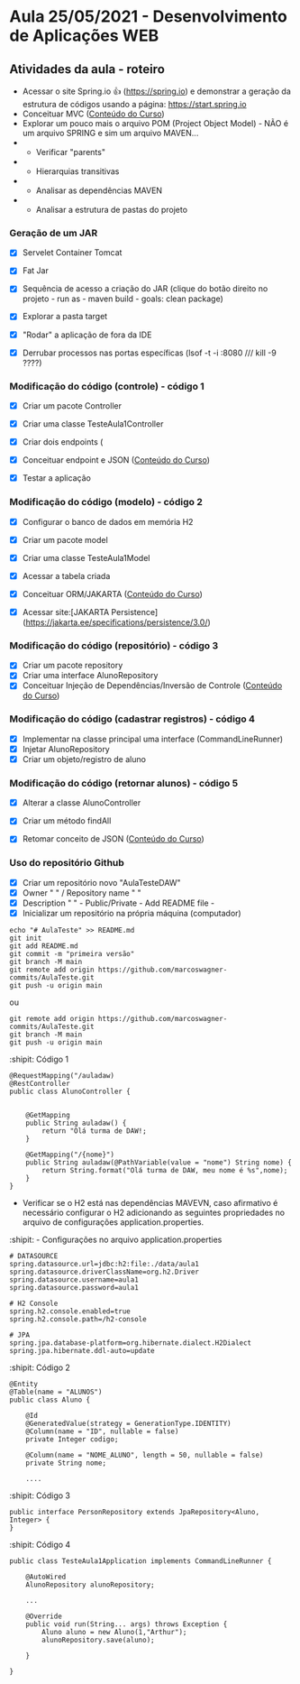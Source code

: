 # Aula 25/05/2021 - Desenvolvimento de Aplicações WEB
## Atividades da aula - roteiro

- Acessar o site Spring.io :+1: (https://spring.io) e demonstrar a geração da estrutura de códigos usando a página: https://start.spring.io
- Conceituar MVC ([Conteúdo do Curso](https://github.com/marcoswagner-commits/gestao_obras_aula_daw/tree/main/Conteúdo_Aula_DSW_Módulo_I.pdf))
- Explorar um pouco mais o arquivo POM (Project Object Model) - NÃO é um arquivo SPRING e sim um arquivo MAVEN...
- - Verificar "parents"
- - Hierarquias transitivas 
- - Analisar as dependências MAVEN
- - Analisar a estrutura de pastas do projeto

### Geração de um JAR 
- [x] Servelet Container Tomcat
- [x] Fat Jar
- [x] Sequência de acesso a criação do JAR (clique do botão direito no projeto - run as - maven build - goals: clean package)
- [x] Explorar a pasta target 
- [x] "Rodar" a aplicação de fora da IDE
- [x] Derrubar processos nas portas específicas (lsof -t -i :8080 /// kill -9 ????)


### Modificação do código (controle) - código 1
- [x] Criar um pacote Controller
- [x] Criar uma classe TesteAula1Controller
- [x] Criar dois endpoints (
- [x] Conceituar endpoint e JSON ([Conteúdo do Curso](https://github.com/marcoswagner-commits/gestao_obras_aula_daw/tree/main/Conteúdo_Aula_DSW_Módulo_I.pdf))
- [x] Testar a aplicação


### Modificação do código (modelo) - código 2
- [x] Configurar o banco de dados em memória H2
- [X] Criar um pacote model
- [x] Criar uma classe TesteAula1Model
- [x] Acessar a tabela criada 
- [x] Conceituar ORM/JAKARTA ([Conteúdo do Curso](https://github.com/marcoswagner-commits/gestao_obras_aula_daw/tree/main/Conteúdo_Aula_DSW_Módulo_I.pdf))
- [x] Acessar site:[JAKARTA Persistence] (https://jakarta.ee/specifications/persistence/3.0/)


### Modificação do código (repositório) - código 3
- [X] Criar um pacote repository
- [x] Criar uma interface AlunoRepository
- [x] Conceituar Injeção de Dependências/Inversão de Controle ([Conteúdo do Curso](https://github.com/marcoswagner-commits/gestao_obras_aula_daw/tree/main/Conteúdo_Aula_DSW_Módulo_I.pdf))

### Modificação do código (cadastrar registros) - código 4
- [X] Implementar na classe principal uma interface (CommandLineRunner)
- [x] Injetar AlunoRepository
- [x] Criar um objeto/registro de aluno

### Modificação do código (retornar alunos) - código 5
- [X] Alterar a classe AlunoController
- [x] Criar um método findAll
- [x] Retomar conceito de JSON ([Conteúdo do Curso](https://github.com/marcoswagner-commits/gestao_obras_aula_daw/tree/main/Conteúdo_Aula_DSW_Módulo_I.pdf))


### Uso do repositório Github
- [X] Criar um repositório novo "AulaTesteDAW"
- [x] Owner " " / Repository name " "
- [x] Description " " - Public/Private - Add README file - 
- [x] Inicializar um repositório na própria máquina (computador)
```
echo "# AulaTeste" >> README.md
git init
git add README.md
git commit -m "primeira versão"
git branch -M main
git remote add origin https://github.com/marcoswagner-commits/AulaTeste.git
git push -u origin main
```
ou
```
git remote add origin https://github.com/marcoswagner-commits/AulaTeste.git
git branch -M main
git push -u origin main
```

:shipit: Código 1
```
@RequestMapping("/auladaw)
@RestController
public class AlunoController {

	
	@GetMapping
	public String auladaw() {
		return "Olá turma de DAW!;
	}
	
	@GetMapping("/{nome}")
	public String auladaw(@PathVariable(value = "nome") String nome) {
		return String.format("Olá turma de DAW, meu nome é %s",nome);
	}
}
```

- Verificar se o H2 está nas dependências MAVEVN, caso afirmativo é necessário configurar o H2 adicionando as seguintes propriedades no arquivo de configurações application.properties.

:shipit: - Configurações no arquivo application.properties
```
# DATASOURCE
spring.datasource.url=jdbc:h2:file:./data/aula1
spring.datasource.driverClassName=org.h2.Driver
spring.datasource.username=aula1
spring.datasource.password=aula1

# H2 Console
spring.h2.console.enabled=true
spring.h2.console.path=/h2-console

# JPA
spring.jpa.database-platform=org.hibernate.dialect.H2Dialect
spring.jpa.hibernate.ddl-auto=update
```

:shipit: Código 2
```
@Entity
@Table(name = "ALUNOS")
public class Aluno {
	
    @Id
    @GeneratedValue(strategy = GenerationType.IDENTITY)
    @Column(name = "ID", nullable = false)
    private Integer codigo;

    @Column(name = "NOME_ALUNO", length = 50, nullable = false)
	private String nome;
	
	....
```

:shipit: Código 3
```
public interface PersonRepository extends JpaRepository<Aluno, Integer> {
}
```

:shipit: Código 4
```
public class TesteAula1Application implements CommandLineRunner {

	@AutoWired
	AlunoRepository alunoRepository;
	
	...
	
	@Override
	public void run(String... args) throws Exception {
		Aluno aluno = new Aluno(1,"Arthur");
		alunoRepository.save(aluno);
		
	}
	
}
```


